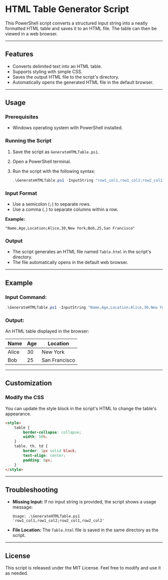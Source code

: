 
# HTML Table Generator Script

This PowerShell script converts a structured input string into a neatly formatted HTML table and saves it to an HTML file. The table can then be viewed in a web browser.

---

## Features

- Converts delimited text into an HTML table.
- Supports styling with simple CSS.
- Saves the output HTML file to the script's directory.
- Automatically opens the generated HTML file in the default browser.

---

## Usage

### Prerequisites
- Windows operating system with PowerShell installed.

### Running the Script

1. Save the script as `GenerateHTMLTable.ps1`.
2. Open a PowerShell terminal.
3. Run the script with the following syntax:

   ```powershell
   .\GenerateHTMLTable.ps1 -InputString "row1_col1,row1_col2;row2_col1,row2_col2"
   ```

### Input Format

- Use a semicolon (`;`) to separate rows.
- Use a comma (`,`) to separate columns within a row.

**Example:**

```plaintext
"Name,Age,Location;Alice,30,New York;Bob,25,San Francisco"
```

### Output

- The script generates an HTML file named `Table.html` in the script's directory.
- The file automatically opens in the default web browser.

---

## Example

### Input Command:
```powershell
.\GenerateHTMLTable.ps1 -InputString "Name,Age,Location;Alice,30,New York;Bob,25,San Francisco"
```

### Output:
An HTML table displayed in the browser:

| Name   | Age | Location         |
|--------|-----|------------------|
| Alice  | 30  | New York         |
| Bob    | 25  | San Francisco    |

---

## Customization

### Modify the CSS
You can update the style block in the script's HTML to change the table's appearance.

```html
<style>
    table {
        border-collapse: collapse;
        width: 50%;
    }
    table, th, td {
        border: 1px solid black;
        text-align: center;
        padding: 8px;
    }
</style>
```

---

## Troubleshooting

- **Missing Input:** If no input string is provided, the script shows a usage message:
  ```plaintext
  Usage: .\GenerateHTMLTable.ps1 'row1_col1,row1_col2;row2_col1,row2_col2'
  ```
- **File Location:** The `Table.html` file is saved in the same directory as the script.

---

## License

This script is released under the MIT License. Feel free to modify and use it as needed.
